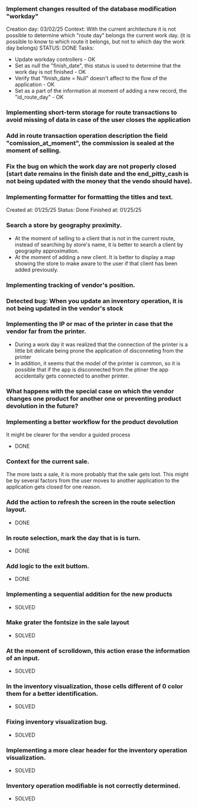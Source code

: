 ### Implement changes resulted of the database modification "workday"
Creation day: 03/02/25
Context: With the current architecture it is not possible to determine which "route day" belongs the current work day. (it is possible to know to which route it belongs, but not to which day the work day belongs)
STATUS: DONE
Tasks:
- Update workday controllers - OK
- Set as null the "finish_date", this status is used to determine that the work day is not finished - OK
- Verify that  "finish_date = Null" doesn't affect to the flow of the application - OK
- Set as a part of the information at moment of adding a new record, the "id_route_day" - OK

### Implementing short-term storage for route transactions to avoid missing of data in case of the user closes the application

### Add in route transaction operation description the field "comission_at_moment", the commission is sealed at the moment of selling.

### Fix the bug on which the work day are not properly closed (start date remains in the finish date and the end_pitty_cash is not being updated with the money that the vendo should have).


### Implementing formatter for formatting the titles and text.
Created at: 01/25/25
Status: Done
Finished at: 01/25/25

### Search a store by geography proximity.
- At the moment of selling to a client that is not in the current route, instead of searching by store's name, it is better to search a client by geography approximation.
- At the moment of adding a new client. It is better to display a map showing the store to make aware to the user if that client has been added previously.

### Implementing tracking of vendor's position.

### Detected bug: When you update an inventory operation, it is not being updated in the vendor's stock

### Implementing the IP or mac of the printer in case that the vendor far from the printer.
- During a work day it was realized that the connection of the printer is a little bit delicate being prone the application of 
disconneting from the printer
- In addition, it seems that the model of the printer is common, so it is possible that if the app is disconnected from the ptiner
the app accidentally gets connected to another printer.

### What happens with the special case on which the vendor changes one product for another one or preventing product devolution in the future?


### Implementing a better workflow for the product devolution
It might be clearer for the vendor a guided process
- DONE 

### Context for the current sale.
The more lasts a sale, it is more probably that the sale gets lost. This might be by several factors from the user moves to another 
application to the application gets closed for one reason.


### Add the action to refresh the screen in the route selection layout.
- DONE

### In route selection, mark the day that is is turn.
- DONE

### Add logic to the exit buttom.
- DONE
### 

### Implementing a sequential addition for the new products
- SOLVED

### Make grater the fontsize in the sale layout
- SOLVED

### At the moment of scrolldown, this action erase the information of an input.
- SOLVED

### In the inventory visualization, those cells different of 0 color them for a better identification.
- SOLVED


### Fixing inventory visualization bug.
- SOLVED


### Implementing a more clear header for the inventory operation visualization.
- SOLVED

### Inventory operation modifiable is not correctly determined.
- SOLVED